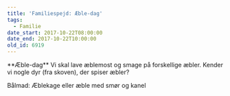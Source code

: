 ```yaml
---
title: 'Familiespejd: Æble-dag'
tags:
  - Familie
date_start: 2017-10-22T08:00:00
date_end: 2017-10-22T10:00:00
old_id: 6919
---
```

<p class="Textbody">**Æble-dag** Vi skal lave æblemost og smage på forskellige æbler. Kender vi nogle dyr (fra skoven), der spiser æbler?</p>

Bålmad: Æblekage eller æble med smør og kanel